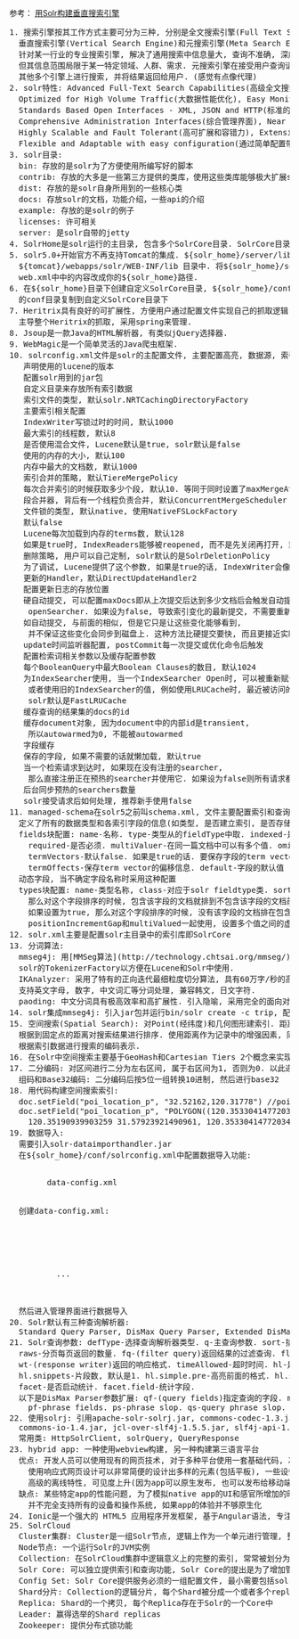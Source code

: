 参考：
  [用Solr构建垂直搜索引擎](https://fliaping.gitbooks.io/create-your-vertical-search-engine-with-solr/content/introduction-of-vertical-search-engine.html)
  
<pre>
1. 搜索引擎按其工作方式主要可分为三种, 分别是全文搜索引擎(Full Text Search Engine), 
  垂直搜索引擎(Vertical Search Engine)和元搜索引擎(Meta Search Engine). 垂直搜索是
  针对某一行业的专业搜索引擎, 解决了通用搜索中信息量大, 查询不准确, 深度不够等问题.  
  但其信息范围局限于某一特定领域、人群、需求. 元搜索引擎在接受用户查询请求时, 同时在
  其他多个引擎上进行搜索, 并将结果返回给用户. (感觉有点像代理)
2. solr特性: Advanced Full-Text Search Capabilities(高级全文搜索能力), 
  Optimized for High Volume Traffic(大数据性能优化), Easy Monitoring(易于监控), 
  Standards Based Open Interfaces - XML, JSON and HTTP(标准的XML,JSON,HTTP接口),
  Comprehensive Administration Interfaces(综合管理界面), Near Real-Time Indexing(近乎实时的索引)
  Highly Scalable and Fault Tolerant(高可扩展和容错力), Extensible Plugin Architecture(可扩展的插件构架)
  Flexible and Adaptable with easy configuration(通过简单配置带来灵活性和适应性)
3. solr目录:
  bin: 存放的是solr为了方便使用所编写好的脚本
  contrib: 存放的大多是一些第三方提供的类库，使用这些类库能够极大扩展solr的功能
  dist: 存放的是solr自身所用到的一些核心类
  docs: 存放solr的文档，功能介绍，一些api的介绍
  example: 存放的是solr的例子
  licenses: 许可相关
  server: 是solr自带的jetty
4. SolrHome是solr运行的主目录, 包含多个SolrCore目录. SolrCore目录中就solr实例的运行配置文件和数据文件.
5. solr5.0+开始官方不再支持Tomcat的集成. ${solr_home}/server/lib/ext中的jar全部复制到
  ${tomcat}/webapps/solr/WEB-INF/lib 目录中. 将${solr_home}/server/solr-webapp/WEB-INF下
  web.xml中<env-entry-value>中的内容改成你的${solr_home}路径.
6. 在${solr_home}目录下创建自定义SolrCore目录, ${solr_home}/configsets/basic_configs/目录下
  的conf目录复制到自定义SolrCore目录下
7. Heritrix具有良好的可扩展性, 方便用户通过配置文件实现自己的抓取逻辑. crawler-beans.cxml可以
  主导整个Heritrix的抓取, 采用spring来管理.
8. Jsoup是一款Java的HTML解析器, 有类似jQuery选择器.
9. WebMagic是一个简单灵活的Java爬虫框架.
10. solrconfig.xml文件是solr的主配置文件, 主要配置高亮, 数据源, 索引大小, 索引合并等所有的索引策略.
  <luceneMatchVersion> 声明使用的lucene的版本
  <lib> 配置solr用到的jar包
  <dataDir> 自定义目录来存放所有索引数据
  <directoryFactory> 索引文件的类型, 默认solr.NRTCachingDirectoryFactory
  <indexConfig> 主要索引相关配置
  <writeLockTimeout> IndexWriter写锁过时的时间, 默认1000
  <maxIndexingThreads> 最大索引的线程数, 默认8
  <useCompoundFile> 是否使用混合文件, Lucene默认是true, solr默认是false
  <ramBufferSizeMB> 使用的内存的大小, 默认100
  <ramBufferdDocs> 内存中最大的文档数, 默认1000
  <mergePolicy> 索引合并的策略, 默认TiereMergePolicy
  <mergeFactor> 每次合并索引的时候获取多少个段, 默认10. 等同于同时设置了maxMergeAtOnce和segmentsPerTier两个参数
  <mergeScheduler> 段合并器, 背后有一个线程负责合并, 默认ConcurrentMergeScheduler
  <lockType> 文件锁的类型, 默认native, 使用NativeFSLockFactory
  <unlockOnStartup> 默认false
  <termIndexInterval> Lucene每次加载到内存的terms数, 默认128
  <reopenReaders> 如果是true时, IndexReaders能够被reopened, 而不是先关闭再打开, 默认true
  <deletionPolicy> 删除策略, 用户可以自己定制, solr默认的是SolrDeletionPolicy
  <infoStream> 为了调试, Lucene提供了这个参数, 如果是true的话, IndexWriter会像设置的文件中写入debug信息
  <updateHandler> 更新的Handler，默认DirectUpdateHandler2
  <updateLog><str name="dir"> 配置更新日志的存放位置
  <autoCommit> 硬自动提交, 可以配置maxDocs即从上次提交后达到多少文档后会触发自动提交, maxTime时间限制, 
    openSearcher. 如果设为false, 导致索引变化的最新提交, 不需要重新打开searcher就能看到这些变化, 默认false
  <autoSoftCommit> 如自动提交, 与前面的<autuCommit>相似, 但是它只是让这些变化能够看到, 
    并不保证这些变化会同步到磁盘上. 这种方法比硬提交要快, 而且更接近实时更友好
  <listerner event> update时间监听器配置, postCommit每一次提交或优化命令后触发
  <query> 配置检索词相关参数以及缓存配置参数
  <maxBooleanClauses> 每个BooleanQuery中最大Boolean Clauses的数目, 默认1024
  <filterCache> 为IndexSearcher使用, 当一个IndexSearcher Open时, 可以被重新赋于原来的值, 
    或者使用旧的IndexSearcher的值, 例如使用LRUCache时, 最近被访问的Items将被赋予IndexSearcher. 
    solr默认是FastLRUCache
  <queryResultCache> 缓存查询的结果集的docs的id
  <documentCache> 缓存document对象, 因为document中的内部id是transient, 
    所以autowarmed为0, 不能被autowarmed
  <fieldValueCache> 字段缓存
  <enableLazyFieldLoading> 保存的字段, 如果不需要的话就懒加载, 默认true
  <useColdSearcher> 当一个检索请求到达时, 如果现在没有注册的searcher, 
    那么直接注册正在预热的searcher并使用它. 如果设为false则所有请求都要block, 直到有searcher完成预热
  <maxWarmingSearchers> 后台同步预热的searchers数量
  <requestDispatcher handleSelect="false"> solr接受请求后如何处理, 推荐新手使用false
11. managed-schema在solr5之前叫schema.xml, 文件主要配置索引和查询的字段信息, 
  定义了所有的数据类型和各索引字段的信息(如类型, 是否建立索引, 是否存储原始信息等)
  fields块配置: name-名称. type-类型从的fieldType中取. indexed-是否索引. stored-是否保存.
    required-是否必须. multiValuer-在同一篇文档中可以有多个值. omitNorms-true的话忽略norms.
    termVectors-默认false. 如果是true的话. 要保存字段的term vector. termPositions-保存term vector的位置信息.
    termOffects-保存term vector的偏移信息. default-字段的默认值
  <dynamicField>动态字段, 当不确定字段名称时采用这种配置 <CopyField>
  types块配置: name-类型名称, class-对应于solr fieldtype类. sortMissingLast=true|false, 如果设置为true, 
    那么对这个字段排序的时候, 包含该字段的文档就排到不包含该字段的文档前面. sortMissingFirst=true|false, 
    如果设置为true, 那么对这个字段排序的时候, 没有该字段的文档排在包含该字段的文档前面. precisionStep-默认值是4.
    positionIncrementGap和multiValued一起使用, 设置多个值之间的虚拟空白的数量
12. solr.xml主要是配置solr主目录中的索引库即SolrCore
13. 分词算法:
  mmseg4j: 用[MMSeg算法](http://technology.chtsai.org/mmseg/)实现的中文分词器, 并实现lucene的analyzer和
  solr的TokenizerFactory以方便在Lucene和Solr中使用. 
  IKAnalyzer: 采用了特有的正向迭代最细粒度切分算法, 具有60万字/秒的高速处理能力. 采用了多子处理器分析模式, 
  支持英文字母, 数字, 中文词汇等分词处理, 兼容韩文, 日文字符. 
  paoding: 中文分词具有极高效率和高扩展性. 引入隐喻, 采用完全的面向对象设计, 构思先进.
14. solr集成mmseg4j: 引入jar包并运行bin/solr create -c trip, 配置managed-schema
15. 空间搜索(Spatial Search): 对Point(经纬度)和几何图形建索引. 距离计算. 查找某些特定区域内所有匹配项.
  根据到固定点的距离对搜索结果进行排序. 使用距离作为记录中的增强因素, 同时允许其他因素发挥作用.   创建可用于
  根据索引数据进行搜索的编码表示.
16. 在Solr中空间搜索主要基于GeoHash和Cartesian Tiers 2个概念来实现. GeoHash即使用hash算法的方法对地理信息进行编码.
17. 二分编码: 对区间进行二分为左右区间, 属于右区间为1, 否则为0. 以此递归. 生成二进制编码. 
  组码和Base32编码: 二分编码后按5位一组转换10进制, 然后进行base32
18. 用代码构建空间搜索索引: 
  doc.setField("poi_location_p", "32.52162,120.31778") //point类型
  doc.setField("poi_location_p", "POLYGON((120.35330414772034 31.58268495951037,
    120.35190939903259 31.57923921490961, 120.35330414772034 31.58268495951037))") //多边形类型
19. 数据导入:
  需要引入solr-dataimporthandler.jar
  在${solr_home}/conf/solrconfig.xml中配置数据导入功能:
    <requestHandler name="/dataimport" class="org.apache.solr.handler.dataimport.DataImportHandler">
      <lst name="defaults">
        <str name="config">data-config.xml</str>
      </lst>
    </requestHandler>
  创建data-config.xml: 
    <?xml version="1.0" encoding="UTF-8" ?>
    <dataConfig>   
      <dataSource /> 
      <document>   
        <entity>
          <field/> 
          ...
        </entity>   
      </document>   
    </dataConfig>
  然后进入管理界面进行数据导入
20. Solr默认有三种查询解析器: 
  Standard Query Parser, DisMax Query Parser, Extended DisMax Query Parser (eDisMax)
21. Solr查询参数: defType-选择查询解析器类型. q-主查询参数. sort-排序. start-分页的起始的数据偏移offset.
  raws-分页每页返回的数量. fq-(filter query)返回结果的过滤查询. fl-(fields to list)返回的字段. 
  wt-(response writer)返回的响应格式. timeAllowed-超时时间. hl-是否高亮. hl.fl-字段高亮. 
  hl.snippets-片段数, 默认是1. hl.simple.pre-高亮前面的格式. hl.simple.post-高亮后面的格式.
  facet-是否启动统计. facet.field-统计字段.
  以下是DisMax Parser参数扩展: qf-(query fields)指定查询的字段. mm-最小匹配比例. 
    pf-phrase fields. ps-phrase slop. qs-query phrase slop.
22. 使用solrj: 引用apache-solr-solrj.jar, commons-codec-1.3.jar, commons-httpclient-3.1.jar,
  commons-io-1.4.jar, jcl-over-slf4j-1.5.5.jar, slf4j-api-1.5.5.jar, slf4j-jdk14-1.5.5.jar
  常用类: HttpSolrClient, solrQuery, QueryResponse
23. hybrid app: 一种使用webview构建, 另一种构建第三语言平台
  优点: 开发人员可以使用现有的网页技术, 对于多种平台使用一套基础代码, 减少开发时间和成本,
    使用响应式网页设计可以非常简便的设计出多样的元素(包括平板), 一些设备和操作系统特征的访问,
    高级的离线特性, 可见度上升(因为app可以原生发布, 也可以发布给移动端浏览器.
  缺点: 某些特定app的性能问题, 为了模拟native app的UI和感官所增加的时间和精力,
    并不完全支持所有的设备和操作系统, 如果app的体验并不够原生化
24. Ionic是一个强大的 HTML5 应用程序开发框架, 基于Angular语法, 专注原生, 提供了强大的命令行工具, 性能优越
25. SolrCloud
  Cluster集群: Cluster是一组Solr节点, 逻辑上作为一个单元进行管理, 整个集群必须使用同一套schema和SolrConfig
  Node节点: 一个运行Solr的JVM实例
  Collection: 在SolrCloud集群中逻辑意义上的完整的索引, 常常被划分为一个或多个Shard(使用相同的Config Set)
  Solr Core: 可以独立提供索引和查询功能, Solr Core的提出是为了增加管理灵活性和共用资源
  Config Set: Solr Core提供服务必须的一组配置文件, 最小需要包括solrconfig.xml和schema.xml
  Shard分片: Collection的逻辑分片, 每个Shard被分成一个或者多个replicas, Replicas需要选举来确定一个Leader
  Replica: Shard的一个拷贝, 每个Replica存在于Solr的一个Core中
  Leader: 赢得选举的Shard replicas
  Zookeeper: 提供分布式锁功能
</pre>
